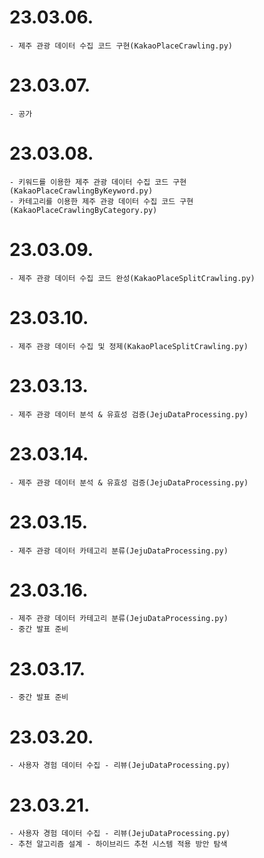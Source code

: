 # 23.03.06.
```
- 제주 관광 데이터 수집 코드 구현(KakaoPlaceCrawling.py)
```
# 23.03.07.
```
- 공가
```
# 23.03.08.
```
- 키워드를 이용한 제주 관광 데이터 수집 코드 구현(KakaoPlaceCrawlingByKeyword.py)
- 카테고리를 이용한 제주 관광 데이터 수집 코드 구현(KakaoPlaceCrawlingByCategory.py)
```
# 23.03.09.
```
- 제주 관광 데이터 수집 코드 완성(KakaoPlaceSplitCrawling.py)
```
# 23.03.10.
```
- 제주 관광 데이터 수집 및 정제(KakaoPlaceSplitCrawling.py)
```
# 23.03.13.
```
- 제주 관광 데이터 분석 & 유효성 검증(JejuDataProcessing.py)
```
# 23.03.14.
```
- 제주 관광 데이터 분석 & 유효성 검증(JejuDataProcessing.py)
```
# 23.03.15.
```
- 제주 관광 데이터 카테고리 분류(JejuDataProcessing.py)
```
# 23.03.16.
```
- 제주 관광 데이터 카테고리 분류(JejuDataProcessing.py)
- 중간 발표 준비
```
# 23.03.17.
```
- 중간 발표 준비
```
# 23.03.20.
```
- 사용자 경험 데이터 수집 - 리뷰(JejuDataProcessing.py)
```
# 23.03.21.
```
- 사용자 경험 데이터 수집 - 리뷰(JejuDataProcessing.py)
- 추천 알고리즘 설계 - 하이브리드 추천 시스템 적용 방안 탐색
```